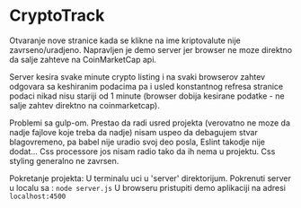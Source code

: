 # CryptoTrack

Otvaranje nove stranice kada se klikne na ime kriptovalute nije zavrseno/uradjeno.
Napravljen je demo server jer browser ne moze direktno da salje zahteve na CoinMarketCap api.

Server kesira svake minute crypto listing i na svaki browserov zahtev odgovara sa keshiranim podacima pa i usled konstantnog refresa stranice
podaci nikad nisu stariji od 1 minute (browser dobija kesirane podatke - ne salje zahtev direktno na coinmarketcap).

Problemi sa gulp-om. Prestao da radi usred projekta (verovatno ne moze da nadje fajlove koje treba da nadje) nisam uspeo da debagujem stvar blagovremeno, pa babel 
nije uradio svoj deo posla, Eslint takodje nije dodat...
Css processore jos nisam radio tako da ih nema u projektu.
Css styling generalno ne zavrsen. 

Pokretanje projekta:
U terminalu uci u 'server' direktorijum.
Pokrenuti server u localu sa : `node server.js`
U browseru pristupiti demo aplikaciji na adresi `localhost:4500`


